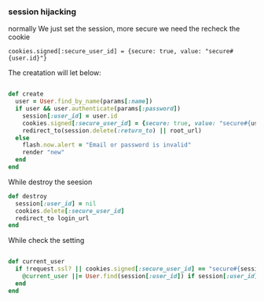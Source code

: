 ### session hijacking


normally We just set the session, more secure we need the recheck the cookie

`cookies.signed[:secure_user_id] = {secure: true, value: "secure#{user.id}"}`

The creatation will let below:

```ruby

def create
  user = User.find_by_name(params[:name])
  if user && user.authenticate(params[:password])
    session[:user_id] = user.id
    cookies.signed[:secure_user_id] = {secure: true, value: "secure#{user.id}"}
    redirect_to(session.delete(:return_to) || root_url)
  else
    flash.now.alert = "Email or password is invalid"
    render "new"
  end
end

```

While destroy the seesion

```ruby
def destroy
  session[:user_id] = nil
  cookies.delete[:secure_user_id]
  redirect_to login_url
end
```

While check the setting

```ruby

def current_user
  if !request.ssl? || cookies.signed[:secure_user_id] == "secure#{session[:user_id]}"
    @current_user ||= User.find(session[:user_id]) if session[:user_id]
  end
end

```
